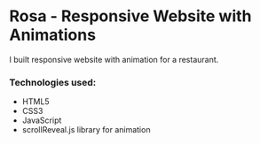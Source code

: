<h1>Rosa - Responsive Website with Animations</h1>
<p> I built responsive website with animation for a restaurant.</p>

<h3>Technologies used:</h3>
<ul>
<li>HTML5</li>
<li>CSS3</li>
<li>JavaScript</li>
<li>scrollReveal.js library for animation</li>
</ul>
